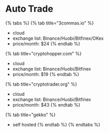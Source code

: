 # Auto Trade

{% tabs %}
{% tab title="3commas.io" %}
* cloud
* exchange list:  Binance/Huobi/Bitfinex/OKex
* price/month: $24
{% endtab %}

{% tab title="cryptohopper.com" %}
* cloud
* exchange list:  Binance/Huobi/Bitfinex
* price/month: $19
{% endtab %}

{% tab title="cryptotrader.org" %}
* cloud
* exchange list:  Binance/Huobi/Bitfinex
* price/month: $43
{% endtab %}

{% tab title="gekko" %}
* self hosted
{% endtab %}
{% endtabs %}

### 



